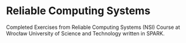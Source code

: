 # Reliable Computing Systems

Completed Exercises from Reliable Computing Systems (NSI) Course at Wrocław University of Science and Technology written in SPARK.
